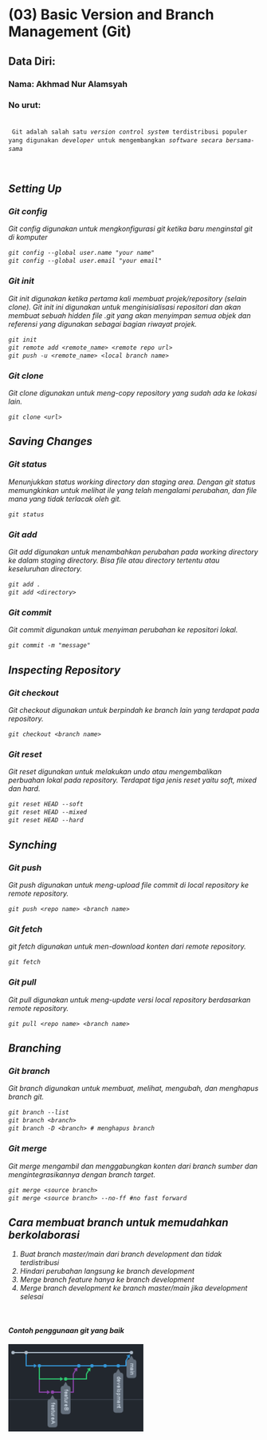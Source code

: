 # (03) Basic Version and Branch Management (Git)

## Data Diri:
### Nama: Akhmad Nur Alamsyah
### No urut: 

<br>
<code> Git adalah salah satu <i>version control system</i> terdistribusi populer yang digunakan <i>developer</i> untuk mengembangkan <i>software<i> secara bersama-sama </code>

&nbsp;

## ***Setting Up***
### **Git config**
Git config digunakan untuk mengkonfigurasi git ketika baru menginstal git di komputer
```
git config --global user.name "your name"
git config --global user.email "your email"
```

### **Git init**
Git init digunakan ketika pertama kali membuat projek/repository (selain *clone*). Git init ini digunakan untuk menginisialisasi repositori dan akan membuat sebuah *hidden file* .git yang akan menyimpan semua objek dan referensi yang digunakan sebagai bagian riwayat projek.
```
git init
git remote add <remote_name> <remote repo url>
git push -u <remote_name> <local branch name>
```
### **Git clone**
Git clone digunakan untuk meng-*copy* *repository* yang sudah ada ke lokasi lain.
```
git clone <url>
```

## ***Saving Changes***
### **Git status**
Menunjukkan status *working directory* dan *staging area*. Dengan git status memungkinkan untuk melihat ile yang telah mengalami perubahan, dan file mana yang tidak terlacak oleh git.
```
git status
```
### **Git add**
Git add digunakan untuk menambahkan perubahan pada *working directory* ke dalam *staging directory*. Bisa file atau *directory* tertentu atau keseluruhan *directory*.
```
git add .
git add <directory>
```
### **Git commit**
Git commit digunakan untuk menyiman perubahan ke repositori lokal.
```
git commit -m "message"
```

## ***Inspecting Repository***
### **Git checkout**
Git checkout digunakan untuk berpindah ke *branch* lain yang terdapat pada *repository*.
```
git checkout <branch name>
```
### **Git reset**
Git reset digunakan untuk melakukan *undo* atau mengembalikan perbuahan lokal pada *repository*.  Terdapat tiga jenis reset yaitu *soft, mixed* dan *hard*.
```
git reset HEAD --soft
git reset HEAD --mixed
git reset HEAD --hard
```

## ***Synching***
### **Git push**
Git push digunakan untuk meng-*upload* file *commit* di *local repository* ke *remote repository*.
```
git push <repo name> <branch name>
```
### **Git fetch**
git fetch digunakan untuk men-*download* konten dari *remote repository*.
```
git fetch
```
### **Git pull**
Git pull digunakan untuk meng-*update* versi *local repository* berdasarkan *remote repository*.
```
git pull <repo name> <branch name>
```

## ***Branching***
### **Git branch**
Git branch digunakan untuk membuat, melihat, mengubah, dan menghapus *branch* git.
```
git branch --list
git branch <branch>
git branch -D <branch> # menghapus branch
```
### **Git merge**
Git merge mengambil dan menggabungkan konten dari *branch* sumber dan mengintegrasikannya dengan *branch* target.
```
git merge <source branch>
git merge <source branch> --no-ff #no fast forward
```

## **Cara membuat branch untuk memudahkan berkolaborasi**
1. Buat branch master/main dari branch development dan tidak terdistribusi
2. Hindari perubahan langsung ke branch development
3. Merge branch feature hanya ke branch development
4. Merge branch development ke branch master/main jika development selesai

&nbsp;
#### Contoh penggunaan git yang baik
<img src="screenshot summary/final.png">